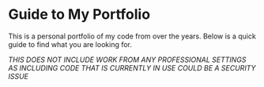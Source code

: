 # Guide to My Portfolio
This is a personal portfolio of my code from over the years. Below is a quick guide to find what you are looking for.

*THIS DOES NOT INCLUDE WORK FROM ANY PROFESSIONAL SETTINGS AS INCLUDING CODE THAT IS CURRENTLY IN USE COULD BE A SECURITY ISSUE*




